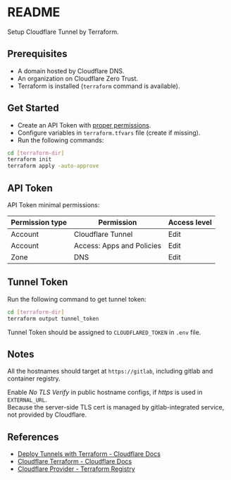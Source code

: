 # README

Setup Cloudflare Tunnel by Terraform.

## Prerequisites

- A domain hosted by Cloudflare DNS.
- An organization on Cloudflare Zero Trust.
- Terraform is installed (`terraform` command is available).

## Get Started

- Create an API Token with [proper permissions](#api-token).
- Configure variables in `terraform.tfvars` file (create if missing).
- Run the following commands:

```sh
cd [terraform-dir]
terraform init
terraform apply -auto-approve
```

## API Token

API Token minimal permissions:

| Permission type | Permission | Access level |
| - | - | - |
| Account | Cloudflare Tunnel | Edit |
| Account | Access: Apps and Policies | Edit |
| Zone | DNS | Edit |

## Tunnel Token

Run the following command to get tunnel token:

```sh
cd [terraform-dir]
terraform output tunnel_token
```

Tunnel Token should be assigned to `CLOUDFLARED_TOKEN` in `.env` file.

## Notes

All the hostnames should target at `https://gitlab`,
including gitlab and container registry.

Enable *No TLS Verify* in public hostname configs, if *https* is used in `EXTERNAL_URL`.\
Because the server-side TLS cert is managed by gitlab-integrated service,
not provided by Cloudflare.

## References

- [Deploy Tunnels with Terraform - Cloudflare Docs](https://developers.cloudflare.com/cloudflare-one/connections/connect-networks/deploy-tunnels/deployment-guides/terraform/)
- [Cloudflare Terraform - Cloudflare Docs](https://developers.cloudflare.com/terraform/)
- [Cloudflare Provider - Terraform Registry](https://registry.terraform.io/providers/cloudflare/cloudflare/latest/docs)
